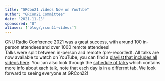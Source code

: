 ```yaml
---
title: "GRCon21 Videos Now on YouTube"
author: "GRCon21 Committee"
date: "2021-11-18"
sponsored: "0"
aliases: ["blog/grcon21-videos"]
---
```


GNU Radio Conference 2021 was a great success, with around 100 in-person attendees and over 1000 remote attendees!  
Talks were split between in-person and remote (pre-recorded). 
All talks are now available to watch on YouTube, you can find a [playlist that includes all videos here](https://www.youtube.com/playlist?list=PLbBQHMnVMR41zZUZGF0bJArBXmpojtL9i).  You can also look through the [schedule of talks](https://events.gnuradio.org/event/8/timetable/#20210920) which contains more info about each talk, note that each day is in a different tab.
We look forward to seeing everyone at GRCon22!

